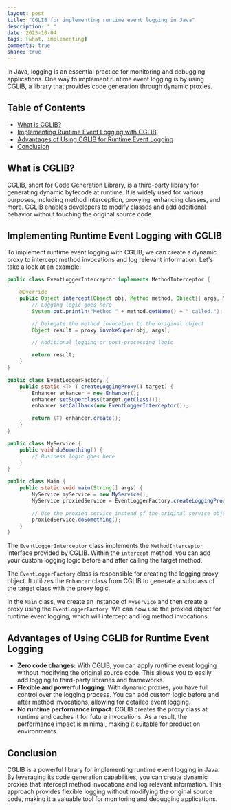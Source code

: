 ```yaml
---
layout: post
title: "CGLIB for implementing runtime event logging in Java"
description: " "
date: 2023-10-04
tags: [what, implementing]
comments: true
share: true
---
```


In Java, logging is an essential practice for monitoring and debugging applications. One way to implement runtime event logging is by using CGLIB, a library that provides code generation through dynamic proxies.

## Table of Contents
- [What is CGLIB?](#what-is-cglib)
- [Implementing Runtime Event Logging with CGLIB](#implementing-runtime-event-logging-with-cglib)
- [Advantages of Using CGLIB for Runtime Event Logging](#advantages-of-using-cglib-for-runtime-event-logging)
- [Conclusion](#conclusion)

## What is CGLIB?
CGLIB, short for Code Generation Library, is a third-party library for generating dynamic bytecode at runtime. It is widely used for various purposes, including method interception, proxying, enhancing classes, and more. CGLIB enables developers to modify classes and add additional behavior without touching the original source code.

## Implementing Runtime Event Logging with CGLIB
To implement runtime event logging with CGLIB, we can create a dynamic proxy to intercept method invocations and log relevant information. Let's take a look at an example:

```java
public class EventLoggerInterceptor implements MethodInterceptor {

    @Override
    public Object intercept(Object obj, Method method, Object[] args, MethodProxy proxy) throws Throwable {
        // Logging logic goes here
        System.out.println("Method " + method.getName() + " called.");

        // Delegate the method invocation to the original object
        Object result = proxy.invokeSuper(obj, args);

        // Additional logging or post-processing logic

        return result;
    }
}

public class EventLoggerFactory {
    public static <T> T createLoggingProxy(T target) {
        Enhancer enhancer = new Enhancer();
        enhancer.setSuperclass(target.getClass());
        enhancer.setCallback(new EventLoggerInterceptor());

        return (T) enhancer.create();
    }
}

public class MyService {
    public void doSomething() {
        // Business logic goes here
    }
}

public class Main {
    public static void main(String[] args) {
        MyService myService = new MyService();
        MyService proxiedService = EventLoggerFactory.createLoggingProxy(myService);

        // Use the proxied service instead of the original service object
        proxiedService.doSomething();
    }
}
```

The `EventLoggerInterceptor` class implements the `MethodInterceptor` interface provided by CGLIB. Within the `intercept` method, you can add your custom logging logic before and after calling the target method.

The `EventLoggerFactory` class is responsible for creating the logging proxy object. It utilizes the `Enhancer` class from CGLIB to generate a subclass of the target class with the proxy logic.

In the `Main` class, we create an instance of `MyService` and then create a proxy using the `EventLoggerFactory`. We can now use the proxied object for runtime event logging, which will intercept and log method invocations.

## Advantages of Using CGLIB for Runtime Event Logging
- **Zero code changes:** With CGLIB, you can apply runtime event logging without modifying the original source code. This allows you to easily add logging to third-party libraries and frameworks.
- **Flexible and powerful logging:** With dynamic proxies, you have full control over the logging process. You can add custom logic before and after method invocations, allowing for detailed event logging.
- **No runtime performance impact:** CGLIB creates the proxy class at runtime and caches it for future invocations. As a result, the performance impact is minimal, making it suitable for production environments.

## Conclusion
CGLIB is a powerful library for implementing runtime event logging in Java. By leveraging its code generation capabilities, you can create dynamic proxies that intercept method invocations and log relevant information. This approach provides flexible logging without modifying the original source code, making it a valuable tool for monitoring and debugging applications.